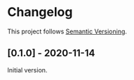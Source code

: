 # Changelog

This project follows [Semantic Versioning](https://semver.org/).

## [0.1.0] - 2020-11-14
Initial version.